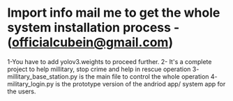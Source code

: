 # Import info mail me to get the whole system installation process - (officialcubein@gmail.com)
1-You have to add yolov3.weights to proceed further.
2- It's a complete project to help millitary, stop crime and help in rescue operation
3- millitary_base_station.py is the main file to control the whole operation
4- military_login.py is the prototype version of the andriod app/ system app for the users.
